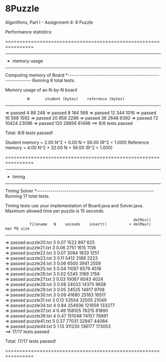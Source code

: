 8Puzzle
=======

Algorithms, Part I - Assignment 4: 8 Puzzle

Performance statistics:

================================================================

******************************************************************************
*  memory usage
******************************************************************************

Computing memory of Board
*-----------------------------------------------------------
Running 8 total tests.

Memory usage of an N-by-N board

              N       student (bytes)    reference (bytes)
----------------------------------------------------------
=> passed     4            88                  248
=> passed     8           184                  568
=> passed    12           344                 1016
=> passed    16           568                 1592
=> passed    20           856                 2296
=> passed    36          2648                 6392
=> passed    72         10424                23096
=> passed   120         28856                61496
==> 8/8 tests passed

Total: 8/8 tests passed!

Student   memory = 2.00 N^2 + 0.00 N + 56.00  (R^2 = 1.000)
Reference memory = 4.00 N^2 + 32.00 N + 56.00  (R^2 = 1.000)

================================================================



******************************************************************************
*  timing
******************************************************************************

Timing Solver
*-----------------------------------------------------------
Running 17 total tests.

Timing tests use your implementation of Board.java and Solver.java. Maximum allowed time per puzzle is 15 seconds.

                                                              delMin()
               filename   N    seconds    insert()          + delMax()         max PQ size
---------------------------------------------------------------------------------------------
=> passed  puzzle20.txt   3     0.07       1522                 897                 625         
=> passed  puzzle21.txt   3     0.06       2751                1615                1136         
=> passed  puzzle22.txt   3     0.07       3084                1833                1251         
=> passed  puzzle23.txt   3     0.11       5412                3189                2223         
=> passed  puzzle24.txt   3     0.06       6500                3941                2559         
=> passed  puzzle25.txt   3     0.04      11097                6579                4518         
=> passed  puzzle26.txt   3     0.02       5345                3189                2156         
=> passed  puzzle27.txt   3     0.03      10067                6043                4024         
=> passed  puzzle28.txt   3     0.08      24033               14375                9658         
=> passed  puzzle29.txt   3     0.05      24525               14817                9708         
=> passed  puzzle30.txt   3     0.09      41680               25163               16517         
=> passed  puzzle31.txt   3     0.12      53554               32505               21049         
=> passed  puzzle34.txt   4     0.84     254936              121659              133277         
=> passed  puzzle37.txt   4     0.49     158105               76215               81890         
=> passed  puzzle39.txt   4     0.47     151048               74157               76891         
=> passed  puzzle41.txt   5     0.37      77031               32947               44084         
=> passed  puzzle44.txt   5     1.13     311230              138177              173053         
==> 17/17 tests passed

Total: 17/17 tests passed!

================================================================
